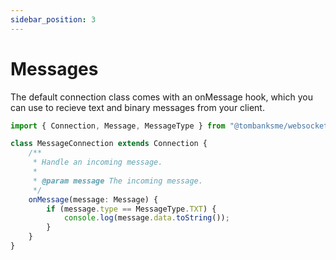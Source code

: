 ```yaml
---
sidebar_position: 3
---
```


# Messages

The default connection class comes with an onMessage hook, which you can use to recieve
text and binary messages from your client.

```typescript title="/src/MessageConnection.ts"
import { Connection, Message, MessageType } from "@tombanksme/websockets";

class MessageConnection extends Connection {
	/**
	 * Handle an incoming message.
	 *
	 * @param message The incoming message.
	 */
	onMessage(message: Message) {
		if (message.type == MessageType.TXT) {
			console.log(message.data.toString());
		}
	}
}
```

